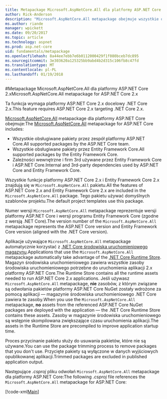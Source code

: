 ```yaml
---
title: Metapackage Microsoft.AspNetCore.All dla platformy ASP.NET Core 2.x i nowsze
author: Rick-Anderson
description: "Microsoft.AspNetCore.All metapackage obejmuje wszystkie obsługiwane pakiety Entity Framework Core i ASP.NET Core, wraz z ich zależności."
ms.author: riande
manager: wpickett
ms.date: 09/20/2017
ms.topic: article
ms.technology: aspnet
ms.prod: asp.net-core
uid: fundamentals/metapackage
ms.openlocfilehash: 8a44ee7ebb7e6b0112000429f1f080bceb7dc895
ms.sourcegitcommit: 3e303620a125325bb9abd4b2d315c106fb8c47fd
ms.translationtype: MT
ms.contentlocale: pl-PL
ms.lasthandoff: 01/19/2018
---
```

#<a name="microsoftaspnetcoreall-metapackage-for-aspnet-core-2x"></a><span data-ttu-id="bd65a-103">Metapackage Microsoft.AspNetCore.All dla platformy ASP.NET Core 2.x</span><span class="sxs-lookup"><span data-stu-id="bd65a-103">Microsoft.AspNetCore.All metapackage for ASP.NET Core 2.x</span></span>

<span data-ttu-id="bd65a-104">Ta funkcja wymaga platformy ASP.NET Core 2.x docelowy .NET Core 2.x.</span><span class="sxs-lookup"><span data-stu-id="bd65a-104">This feature requires ASP.NET Core 2.x targeting .NET Core 2.x.</span></span>

<span data-ttu-id="bd65a-105">[Microsoft.AspNetCore.All](https://www.nuget.org/packages/Microsoft.AspNetCore.All) metapackage dla platformy ASP.NET Core obejmuje:</span><span class="sxs-lookup"><span data-stu-id="bd65a-105">The [Microsoft.AspNetCore.All](https://www.nuget.org/packages/Microsoft.AspNetCore.All) metapackage for ASP.NET Core includes:</span></span>

* <span data-ttu-id="bd65a-106">Wszystkie obsługiwane pakiety przez zespół platformy ASP.NET Core.</span><span class="sxs-lookup"><span data-stu-id="bd65a-106">All supported packages by the ASP.NET Core team.</span></span>
* <span data-ttu-id="bd65a-107">Wszystkie obsługiwane pakiety przez Entity Framework Core.</span><span class="sxs-lookup"><span data-stu-id="bd65a-107">All supported packages by the Entity Framework Core.</span></span> 
* <span data-ttu-id="bd65a-108">Zależności wewnętrzne i firm 3rd używane przez Entity Framework Core i ASP.NET Core.</span><span class="sxs-lookup"><span data-stu-id="bd65a-108">Internal and 3rd-party dependencies used by ASP.NET Core and Entity Framework Core.</span></span> 

<span data-ttu-id="bd65a-109">Wszystkie funkcje platformy ASP.NET Core 2.x i Entity Framework Core 2.x znajdują się w `Microsoft.AspNetCore.All` pakietu.</span><span class="sxs-lookup"><span data-stu-id="bd65a-109">All the features of ASP.NET Core 2.x and Entity Framework Core 2.x are included in the `Microsoft.AspNetCore.All` package.</span></span> <span data-ttu-id="bd65a-110">Tego pakietu używać domyślnych szablonów projektu.</span><span class="sxs-lookup"><span data-stu-id="bd65a-110">The default project templates use this package.</span></span>

<span data-ttu-id="bd65a-111">Numer wersji `Microsoft.AspNetCore.All` metapackage reprezentuje wersji platformy ASP.NET Core i wersji programu Entity Framework Core (zgodne z wersją .NET Core).</span><span class="sxs-lookup"><span data-stu-id="bd65a-111">The version number of the `Microsoft.AspNetCore.All` metapackage represents the ASP.NET Core version and Entity Framework Core version (aligned with the .NET Core version).</span></span>

<span data-ttu-id="bd65a-112">Aplikacje używające `Microsoft.AspNetCore.All` metapackage automatycznie korzystać z [.NET Core środowiska uruchomieniowego magazynu](https://docs.microsoft.com/dotnet/core/deploying/runtime-store).</span><span class="sxs-lookup"><span data-stu-id="bd65a-112">Applications that use the `Microsoft.AspNetCore.All` metapackage automatically take advantage of the [.NET Core Runtime Store](https://docs.microsoft.com/dotnet/core/deploying/runtime-store).</span></span> <span data-ttu-id="bd65a-113">Magazyn środowiska uruchomieniowego zawiera wszystkie zasoby środowiska uruchomieniowego potrzebne do uruchomienia aplikacji 2.x platformy ASP.NET Core.</span><span class="sxs-lookup"><span data-stu-id="bd65a-113">The Runtime Store contains all the runtime assets needed to run ASP.NET Core 2.x applications.</span></span> <span data-ttu-id="bd65a-114">Jeśli używasz `Microsoft.AspNetCore.All` metapackage, **nie** zasobów, z którym związane są odwołania pakietów platformy ASP.NET Core NuGet zostały wdrożone za pomocą aplikacji &mdash; magazynie środowiska uruchomieniowego .NET Core zawiera te zasoby.</span><span class="sxs-lookup"><span data-stu-id="bd65a-114">When you use the `Microsoft.AspNetCore.All` metapackage, **no** assets from the referenced ASP.NET Core NuGet packages are deployed with the application &mdash; the .NET Core Runtime Store contains these assets.</span></span> <span data-ttu-id="bd65a-115">Zasoby w magazynie środowiska uruchomieniowego są wstępnie skompilowana zwiększające czasu uruchomienia aplikacji.</span><span class="sxs-lookup"><span data-stu-id="bd65a-115">The assets in the Runtime Store are precompiled to improve application startup time.</span></span>

<span data-ttu-id="bd65a-116">Proces przycinanie pakietu służy do usuwania pakietów, które nie są używane.</span><span class="sxs-lookup"><span data-stu-id="bd65a-116">You can use the package trimming process to remove packages that you don't use.</span></span> <span data-ttu-id="bd65a-117">Przycięte pakiety są wyłączone w danych wyjściowych opublikowanej aplikacji.</span><span class="sxs-lookup"><span data-stu-id="bd65a-117">Trimmed packages are excluded in published application output.</span></span>

<span data-ttu-id="bd65a-118">Następujące *.csproj* pliku odwołań `Microsoft.AspNetCore.All` metapackage dla platformy ASP.NET Core:</span><span class="sxs-lookup"><span data-stu-id="bd65a-118">The following *.csproj* file references the `Microsoft.AspNetCore.All` metapackage for ASP.NET Core:</span></span>

[!code-xml[Main](..\mvc\views\view-compilation\sample\MvcRazorCompileOnPublish2.csproj?highlight=9)]
